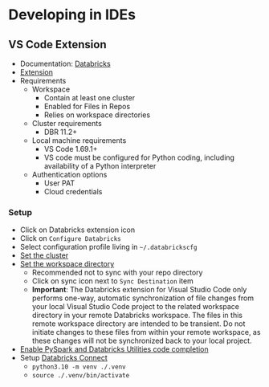 # Developing in IDEs

## VS Code Extension

- Documentation: [Databricks](https://docs.gcp.databricks.com/dev-tools/vscode-ext.html)
- [Extension](https://marketplace.visualstudio.com/items?itemName=databricks.databricks)
- Requirements
  - Workspace
    - Contain at least one cluster
    - Enabled for Files in Repos
    - Relies on workspace directories
  - Cluster requirements
    - DBR 11.2+
  - Local machine requirements
    - VS Code 1.69.1+
    - VS code must be configured for Python coding, including availability of a Python interpreter
  - Authentication options
    - User PAT
    - Cloud credentials

### Setup

- Click on Databricks extension icon
- Click on `Configure Databricks`
- Select configuration profile living in `~/.databrickscfg`
- [Set the cluster](https://docs.gcp.databricks.com/dev-tools/vscode-ext.html#set-the-cluster)
- [Set the workspace directory](https://docs.gcp.databricks.com/dev-tools/vscode-ext.html#set-the-workspace-directory)
  - Recommended not to sync with your repo directory
  - Click on sync icon next to `Sync Destination` item
  - **Important**: The Databricks extension for Visual Studio Code only performs one-way, automatic synchronization of file changes from your local Visual Studio Code project to the related workspace directory in your remote Databricks workspace. The files in this remote workspace directory are intended to be transient. Do not initiate changes to these files from within your remote workspace, as these changes will not be synchronized back to your local project.
- [Enable PySpark and Databricks Utilities code completion](https://docs.gcp.databricks.com/dev-tools/vscode-ext.html#enable-pyspark-and-databricks-utilities-code-completion)
- Setup [Databricks Connect](https://docs.gcp.databricks.com/dev-tools/vscode-ext.html#run-or-debug-python-code-with-databricks-connect)
  - `python3.10 -m venv ./.venv`
  - `source ./.venv/bin/activate`
